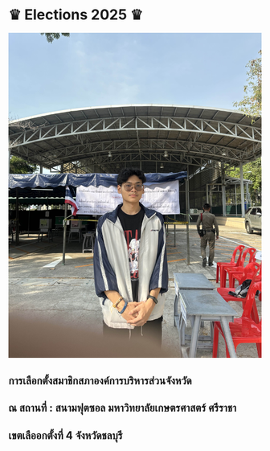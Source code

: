 # ♛ Elections 2025 ♛
![KeyCardDomitey](MyPhoto/vote.jpg) 

## การเลือกตั้งสมาชิกสภาองค์การบริหารส่วนจังหวัด
## ณ สถานที่ : สนามฟุตซอล มหาวิทยาลัยเกษตรศาสตร์ ศรีราชา
## เขตเลืออกตั้งที่ 4 จังหวัดชลบุรี
